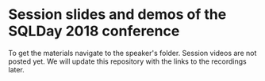 # Session slides and demos of the SQLDay 2018 conference

To get the materials navigate to the speaker's folder. Session videos are not posted yet. We will update this repository with the links to the recordings later.
